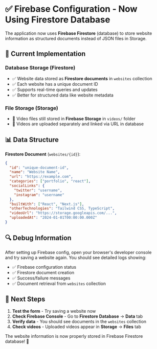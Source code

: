 # ✅ Firebase Configuration - Now Using Firestore Database

The application now uses **Firebase Firestore** (database) to store website information as structured documents instead of JSON files in Storage.

## 🔧 **Current Implementation**

### **Database Storage (Firestore)**
- ✅ Website data stored as **Firestore documents** in `websites` collection
- ✅ Each website has a unique document ID
- ✅ Supports real-time queries and updates
- ✅ Better for structured data like website metadata

### **File Storage (Storage)**
- 🎥 Video files still stored in **Firebase Storage** in `videos/` folder
- 🎥 Videos are uploaded separately and linked via URL in database

## 📊 **Data Structure**

**Firestore Document** (`websites/{id}`):
```json
{
  "id": "unique-document-id",
  "name": "Website Name",
  "url": "https://example.com",
  "categories": ["portfolio", "react"],
  "socialLinks": {
    "twitter": "username",
    "instagram": "username"
  },
  "builtWith": ["React", "Next.js"],
  "otherTechnologies": "Tailwind CSS, TypeScript",
  "videoUrl": "https://storage.googleapis.com/...",
  "uploadedAt": "2024-01-01T00:00:00.000Z"
}
```

## 🔍 **Debug Information**

After setting up Firebase config, open your browser's developer console and try saving a website again. You should see detailed logs showing:

- ✅ Firebase configuration status
- ✅ Firestore document creation
- ✅ Success/failure messages
- ✅ Document retrieval from `websites` collection

## 🎯 **Next Steps**

1. **Test the form** - Try saving a website now
2. **Check Firebase Console** - Go to **Firestore Database** → **Data** tab
3. **Verify data** - You should see documents in the `websites` collection
4. **Check videos** - Uploaded videos appear in **Storage** → **Files** tab

The website information is now properly stored in Firebase Firestore database! 🎉
